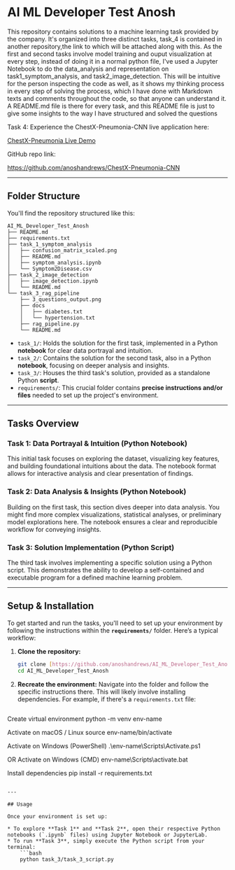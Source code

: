 # AI ML Developer Test Anosh

This repository contains solutions to a machine learning task provided by the company. It's organized into three distinct tasks, task_4 is contained in another repository,the link to which will be attached along with this.
As the first and second tasks involve model training and ouput visualization at every step, instead of doing it in a normal python file, I've used a Jupyter Notebook to do the data_analysis and representation on task1_symptom_analysis, and task2_image_detection. This will be intuitive for the person inspecting the code as well, as it shows my thinking process in every step of solving the process, which I have done with Markdown texts and comments throughout the code, so that anyone can understand it.
A README.md file is there for every task, and this README file is just to give some insights to the way I have structured and solved the questions

Task 4: 
Experience the ChestX-Pneumonia-CNN live application here:

[ChestX-Pneumonia Live Demo](https://chestx-pneumonia.streamlit.app/)

GitHub repo link:

https://github.com/anoshandrews/ChestX-Pneumonia-CNN

---

## Folder Structure

You'll find the repository structured like this:
```
AI_ML_Developer_Test_Anosh
├── README.md
├── requirements.txt
├── task_1_symptom_analysis
│   ├── confusion_matrix_scaled.png
│   ├── README.md
│   ├── symptom_analysis.ipynb
│   └── Symptom2Disease.csv
├── task_2_image_detection
│   ├── image_detection.ipynb
│   └── README.md
└── task_3_rag_pipeline
    ├── 3_questions_output.png
    ├── docs
    │   ├── diabetes.txt
    │   └── hypertension.txt
    ├── rag_pipeline.py
    └── README.md
```


* `task_1/`: Holds the solution for the first task, implemented in a Python **notebook** for clear data portrayal and intuition.
* `task_2/`: Contains the solution for the second task, also in a Python **notebook**, focusing on deeper analysis and insights.
* `task_3/`: Houses the third task's solution, provided as a standalone Python **script**.
* `requirements/`: This crucial folder contains **precise instructions and/or files** needed to set up the project's environment.

---

## Tasks Overview

### Task 1: Data Portrayal & Intuition (Python Notebook)

This initial task focuses on exploring the dataset, visualizing key features, and building foundational intuitions about the data. The notebook format allows for interactive analysis and clear presentation of findings.

### Task 2: Data Analysis & Insights (Python Notebook)

Building on the first task, this section dives deeper into data analysis. You might find more complex visualizations, statistical analyses, or preliminary model explorations here. The notebook ensures a clear and reproducible workflow for conveying insights.

### Task 3: Solution Implementation (Python Script)

The third task involves implementing a specific solution using a Python script. This demonstrates the ability to develop a self-contained and executable program for a defined machine learning problem.

---

## Setup & Installation

To get started and run the tasks, you'll need to set up your environment by following the instructions within the **`requirements/`** folder. Here’s a typical workflow:

1.  **Clone the repository:**
    ```bash
    git clone [https://github.com/anoshandrews/AI_ML_Developer_Test_Anosh.git](https://github.com/anoshandrews/AI_ML_Developer_Test_Anosh.git)
    cd AI_ML_Developer_Test_Anosh
    
2.  **Recreate the environment:** Navigate into the folder and follow the specific instructions there. This will likely involve installing dependencies. For example, if there's a `requirements.txt` file:
    ```bash
 Create virtual environment
python -m venv env-name

 Activate on macOS / Linux
source env-name/bin/activate

 Activate on Windows (PowerShell)
.\env-name\Scripts\Activate.ps1

 OR Activate on Windows (CMD)
env-name\Scripts\activate.bat

 Install dependencies
pip install -r requirements.txt
```

---

## Usage

Once your environment is set up:

* To explore **Task 1** and **Task 2**, open their respective Python notebooks (`.ipynb` files) using Jupyter Notebook or JupyterLab.
* To run **Task 3**, simply execute the Python script from your terminal:
    ```bash
    python task_3/task_3_script.py
